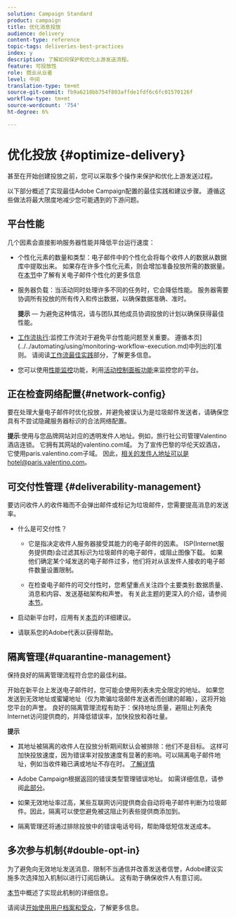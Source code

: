 ```yaml
---
solution: Campaign Standard
product: campaign
title: 优化消息投放
audience: delivery
content-type: reference
topic-tags: deliveries-best-practices
index: y
description: 了解如何保护和优化上游发送流程。
feature: 可投放性
role: 商业从业者
level: 中间
translation-type: tm+mt
source-git-commit: fb9a6218bb754f803affde1fdf6c6fc01570126f
workflow-type: tm+mt
source-wordcount: '754'
ht-degree: 6%

---
```



# 优化投放 {#optimize-delivery}

甚至在开始创建投放之前，您可以采取多个操作来保护和优化上游发送过程。

以下部分概述了实现最佳Adobe Campaign配置的最佳实践和建议步骤。 遵循这些做法将最大限度地减少您可能遇到的下游问题。

## 平台性能

几个因素会直接影响服务器性能并降低平台运行速度：

* 个性化元素的数量和类型：电子邮件中的个性化会将每个收件人的数据从数据库中提取出来。 如果存在许多个性化元素，则会增加准备投放所需的数据量。  在[本节](../../designing/using/personalization.md)中了解有关电子邮件个性化的更多信息

* 服务器负载：当活动同时处理许多不同的任务时，它会降低性能。 服务器需要协调所有投放的所有传入和传出数据，以确保数据准确、准时。

   **提示**  — 为避免这种情况，请与团队其他成员协调投放的计划以确保获得最佳性能。

* [工作流执行](../../automating/using/about-workflow-execution.md):监控工作流对于避免平台性能问题至关重要。 遵循本页](../../automating/using/monitoring-workflow-execution.md)中列出的[准则。 请阅读[工作流最佳实践](../../automating/using/best-practices-workflows.md)部分，了解更多信息。

* 您可以使用[性能监控](https://docs.adobe.com/content/help/en/control-panel/using/performance-monitoring/about-performance-monitoring.html)功能，利用[活动控制面板功能](https://docs.adobe.com/content/help/en/control-panel/using/discover-control-panel/key-features.html)来监控您的平台。

## 正在检查网络配置{#network-config}

要在处理大量电子邮件时优化投放，并避免被误认为是垃圾邮件发送者，请确保您具有不尝试隐藏服务器标识的合法网络配置。

**提示**:使用与您品牌网站对应的透明发件人地址。例如，旅行社公司管理Valentino酒店连锁。 它拥有其网站的valentino.com域。 为了宣传巴黎的华伦天奴酒店，它使用paris.valentino.com子域。 因此，相关的发件人地址可以是hotel@paris.valentino.com。

## 可交付性管理 {#deliverability-management}

要访问收件人的收件箱而不会弹出邮件或标记为垃圾邮件，您需要提高消息的发送率。

* 什么是可交付性？

   * 它是指决定收件人服务器接受其能力的电子邮件的因素。 ISP(Internet服务提供商)会过滤其标识为垃圾邮件的电子邮件，或阻止图像下载。 如果他们确定某个域发送的电子邮件过多，他们将对从该发件人接收的电子邮件数量设置限制。

   * 在检查电子邮件的可交付性时，您希望重点关注四个主要类别:数据质量、消息和内容、发送基础架构和声誉。 有关此主题的更深入的介绍，请参阅[本节](../../sending/using/about-deliverability.md)。

* 启动新平台时，应用有关[本页](https://experienceleague.adobe.com/docs/deliverability-learn/deliverability-best-practice-guide/transition-process/switching-email-platforms.html#transition-process)的详细建议。

* 请联系您的Adobe代表以获得帮助。

## 隔离管理{#quarantine-management}

保持良好的隔离管理流程符合您的最佳利益。

开始在新平台上发送电子邮件时，您可能会使用列表未完全限定的地址。 如果您发送到无效地址或蜜罐地址（仅为欺骗垃圾邮件发送者而创建的邮箱），这将开始您平台的声誉。 良好的隔离管理流程有助于：保持地址质量，避阻止列表免Internet访问提供商的，并降低错误率，加快投放和吞吐量。

**提示**

* 其地址被隔离的收件人在投放分析期间默认会被排除：他们不是目标。 这样可加快投放速度，因为错误率对投放速度有显著的影响。可以隔离电子邮件地址，例如当收件箱已满或地址不存在时。 [了解详情](../../sending/using/understanding-quarantine-management.md#identifying-quarantined-addresses)

* Adobe Campaign根据返回的错误类型管理错误地址。 如需详细信息，请参阅[此部分](../../sending/using/understanding-quarantine-management.md)。

* 如果无效地址率过高，某些互联网访问提供商会自动将电子邮件判断为垃圾邮件。因此，隔离可以使您避免被这阻止列表些提供商添加到。

* 隔离管理还将通过排除投放中的错误电话号码，帮助降低短信发送成本。

## 多次参与机制{#double-opt-in}

为了避免向无效地址发送消息、限制不当通信并改善发送者信誉，Adobe建议实施多次选择加入机制以进行订阅后确认。 这有助于确保收件人有意订阅。

[本节](../../audiences/using/about-opt-in-and-opt-out-in-campaign.md)中概述了实现此机制的详细信息。

请阅读[开始使用用户档案和受众](../../audiences/using/get-started-profiles-and-audiences.md)，了解更多信息。
